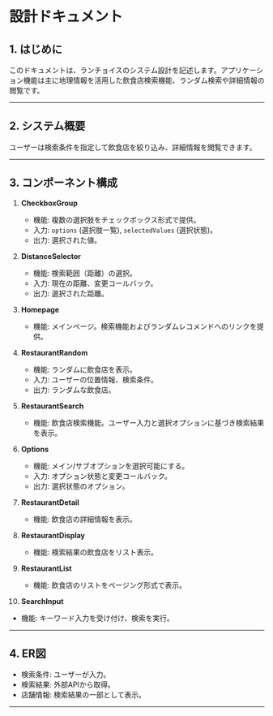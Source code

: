 # 設計ドキュメント

## 1. はじめに
このドキュメントは、ランチョイスのシステム設計を記述します。アプリケーション機能は主に地理情報を活用した飲食店検索機能、ランダム検索や詳細情報の閲覧です。

---

## 2. システム概要
ユーザーは検索条件を指定して飲食店を絞り込み、詳細情報を閲覧できます。

---

## 3. コンポーネント構成

1. **CheckboxGroup**  
   - 機能: 複数の選択肢をチェックボックス形式で提供。  
   - 入力: `options` (選択肢一覧), `selectedValues` (選択状態)。  
   - 出力: 選択された値。  

2. **DistanceSelector**  
   - 機能: 検索範囲（距離）の選択。  
   - 入力: 現在の距離、変更コールバック。  
   - 出力: 選択された距離。  

3. **Homepage**  
   - 機能: メインページ。検索機能およびランダムレコメンドへのリンクを提供。  

4. **RestaurantRandom**  
   - 機能: ランダムに飲食店を表示。  
   - 入力: ユーザーの位置情報、検索条件。  
   - 出力: ランダムな飲食店。  

5. **RestaurantSearch**  
   - 機能: 飲食店検索機能。ユーザー入力と選択オプションに基づき検索結果を表示。  

6. **Options**  
   - 機能: メイン/サブオプションを選択可能にする。  
   - 入力: オプション状態と変更コールバック。  
   - 出力: 選択状態のオプション。  

7. **RestaurantDetail**  
   - 機能: 飲食店の詳細情報を表示。  

8. **RestaurantDisplay**  
   - 機能: 検索結果の飲食店をリスト表示。  

9. **RestaurantList**  
   - 機能: 飲食店のリストをページング形式で表示。  

10. **SearchInput**  
   - 機能: キーワード入力を受け付け、検索を実行。  

---

## 4. ER図

- 検索条件: ユーザーが入力。
- 検索結果: 外部APIから取得。
- 店舗情報: 検索結果の一部として表示。

---
